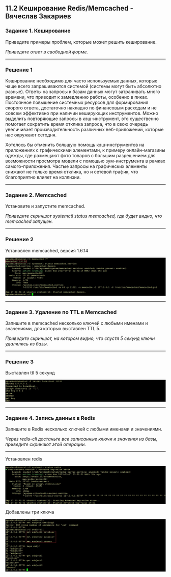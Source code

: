 ## 11.2 Кеширование Redis/Memcached - Вячеслав Закариев

### Задание 1. Кеширование 

Приведите примеры проблем, которые может решить кеширование. 

*Приведите ответ в свободной форме.*

---

### Решение 1

Кэширование необходимо для часто используемых данных, которые чаще всего запрашиваются системой (системы могут быть абсолютно разные).
Ответы на запросы к базам данных могут затрачивать много времени, что приводит к замедлению работы, особенно в пиках. Постоянное повышение системных ресурсов для формирования скорого ответа, достаточно накладно по финансовым расходам и не совсем эффективно при наличии кеширующих инструментов. Можно выделить повторяющие запросы в кэш-инструмент, это существенно помогает сократить время отклика запроса, что в свою очередь увеличивает производительность различных веб-приложений, которые нас окружают сегодня. 

Хотелось бы отменить большую помощь кэш-инструментов на приложениях c графическими элементами, к примеру онлайн-магазины одежды, где размещают фото товаров с большим разрешением для возможности просмотра модели с помощью зум-инструмента в рамках самого-приложения. Частые запросы на графических элементы снижают не только время отклика, но и сетевой трафик, что благоприятно влияет на коллизии.

---

### Задание 2. Memcached

Установите и запустите memcached.

*Приведите скриншот systemctl status memcached, где будет видно, что memcached запущен.*

---

### Решение 2

Установлен memcached, версия 1.6.14

![memcached](https://github.com/SlavaZakariev/netology/blob/e6247e5fc68bfbc213fbb88d86422a0665668524/ds-ts/redis/resources/cash_1.1.jpg)

---

### Задание 3. Удаление по TTL в Memcached

Запишите в memcached несколько ключей с любыми именами и значениями, для которых выставлен TTL 5. 

*Приведите скриншот, на котором видно, что спустя 5 секунд ключи удалились из базы.*

---

### Решение 3

Выставлен ttl 5 секунд

![ttl5](https://github.com/SlavaZakariev/netology/blob/12148f1146cf6fdc2275d508e2c3707d9e9606da/ds-ts/redis/resources/cash_1.2.jpg)

---

### Задание 4. Запись данных в Redis

Запишите в Redis несколько ключей с любыми именами и значениями. 

*Через redis-cli достаньте все записанные ключи и значения из базы, приведите скриншот этой операции.*

---

Установлен redis

![redis1](https://github.com/SlavaZakariev/netology/blob/58297083f1e144680b43a1b81732cc5e6c155871/ds-ts/redis/resources/cash_1.3.jpg)

Добавлены три ключа

![redis1](https://github.com/SlavaZakariev/netology/blob/58297083f1e144680b43a1b81732cc5e6c155871/ds-ts/redis/resources/cash_1.4.jpg)
